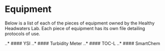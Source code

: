 # Equipment

Below is a list of each of the pieces of equipment owned by the Healthy Headwaters Lab. Each piece of equipment has its own file detailing protocols of use.

..* #### YSI
..* #### Turbidity Meter
..* #### TOC-L
..* #### SmartChem

